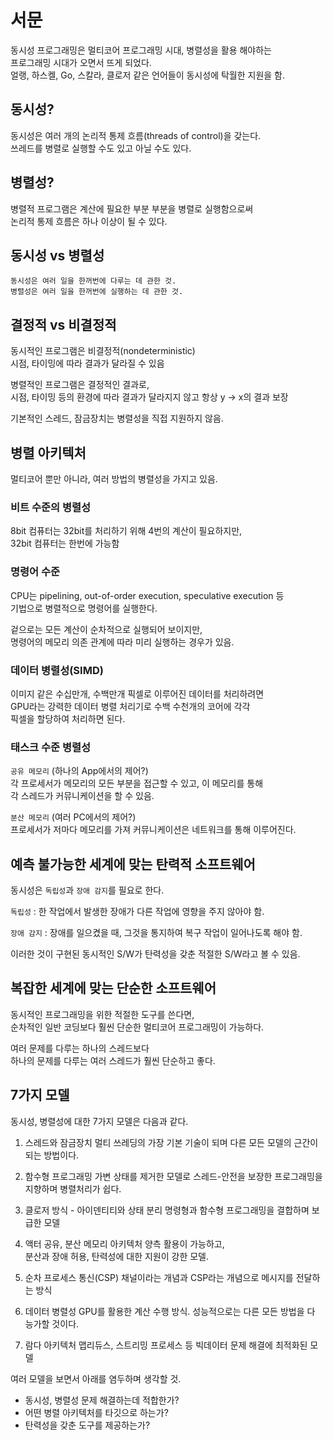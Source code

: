 # 서문  
동시성 프로그래밍은 멀티코어 프로그래밍 시대, 병렬성을 활용 해야하는  
프로그래밍 시대가 오면서 뜨게 되었다.  
얼랭, 하스켈, Go, 스칼라, 클로저 같은 언어들이 동시성에 탁월한 지원을 함.

## 동시성?  
동시성은 여러 개의 논리적 통제 흐름(threads of control)을 갖는다.  
쓰레드를 병렬로 실행할 수도 있고 아닐 수도 있다. 

## 병렬성?  
병렬적 프로그램은 계산에 필요한 부분 부분을 병렬로 실행함으로써  
논리적 통제 흐름은 하나 이상이 될 수 있다.

## 동시성 vs 병렬성  
    동시성은 여러 일을 한꺼번에 다루는 데 관한 것.
    병렬성은 여러 일을 한꺼번에 실행하는 데 관한 것.

## 결정적 vs 비결정적  
동시적인 프로그램은 비결정적(nondeterministic)  
시점, 타이밍에 따라 결과가 달라질 수 있음

병렬적인 프로그램은 결정적인 결과로,  
시점, 타이밍 등의 환경에 따라 결과가 달라지지 않고 항상 y -> x의 결과 보장  

기본적인 스레드, 잠금장치는 병렬성을 직접 지원하지 않음.

## 병렬 아키텍처  
멀티코어 뿐만 아니라, 여러 방법의 병렬성을 가지고 있음.  

### 비트 수준의 병렬성  
8bit 컴퓨터는 32bit를 처리하기 위해 4번의 계산이 필요하지만,  
32bit 컴퓨터는 한번에 가능함

### 명령어 수준  
CPU는 pipelining, out-of-order execution, speculative execution 등  
기법으로 병렬적으로 명령어를 실행한다.  

겉으로는 모든 계산이 순차적으로 실행되어 보이지만,  
명령어의 메모리 의존 관계에 따라 미리 실행하는 경우가 있음.

### 데이터 병렬성(SIMD)  
이미지 같은 수십만개, 수백만개 픽셀로 이루어진 데이터를 처리하려면  
GPU라는 강력한 데이터 병렬 처리기로 수백 수천개의 코어에 각각  
픽셀을 할당하여 처리하면 된다.

### 태스크 수준 병렬성  
`공유 메모리` (하나의 App에서의 제어?)  
각 프로세서가 메모리의 모든 부분을 접근할 수 있고, 이 메모리를 통해  
각 스레드가 커뮤니케이션을 할 수 있음.

`분산 메모리` (여러 PC에서의 제어?)  
프로세서가 저마다 메모리를 가져 커뮤니케이션은 네트워크를 통해 이루어진다.

## 예측 불가능한 세계에 맞는 탄력적 소프트웨어  
동시성은 `독립성`과 `장애 감지`를 필요로 한다.

`독립성` : 한 작업에서 발생한 장애가 다른 작업에 영향을 주지 않아야 함.

`장애 감지` : 장애를 일으켰을 때, 그것을 통지하여 복구 작업이 일어나도록 해야 함.

이러한 것이 구현된 동시적인 S/W가 탄력성을 갖춘 적절한 S/W라고 볼 수 있음.

## 복잡한 세계에 맞는 단순한 소프트웨어  
동시적인 프로그래밍을 위한 적절한 도구를 쓴다면,  
순차적인 일반 코딩보다 훨씬 단순한 멀티코어 프로그래밍이 가능하다.  

여러 문제를 다루는 하나의 스레드보다  
하나의 문제를 다루는 여러 스레드가 훨씬 단순하고 좋다.

## 7가지 모델  
동시성, 병렬성에 대한 7가지 모델은 다음과 같다.

1. 스레드와 잠금장치
    멀티 쓰레딩의 가장 기본 기술이 되며 다른 모든 모델의 근간이 되는 방법이다.

2. 함수형 프로그래밍
    가변 상태를 제거한 모델로 스레드-안전을 보장한 프로그래밍을 지향하며
    병렬처리가 쉽다.

3. 클로저 방식 - 아이덴티티와 상태 분리
    명령형과 함수형 프로그래밍을 결합하며 보급한 모델

4. 액터
    공유, 분산 메모리 아키텍처 양측 활용이 가능하고,  
    분산과 장애 허용, 탄력성에 대한 지원이 강한 모델.

5. 순차 프로세스 통신(CSP)
    채널이라는 개념과 CSP라는 개념으로 메시지를 전달하는 방식

6. 데이터 병렬성
    GPU를 활용한 계산 수행 방식.
    성능적으로는 다른 모든 방법을 다 능가할 것이다.

7. 람다 아키텍처
    맵리듀스, 스트리밍 프로세스 등 빅데이터 문제 해결에 최적화된 모델

여러 모델을 보면서 아래를 염두하며 생각할 것.  
- 동시성, 병렬성 문제 해결하는데 적합한가?
- 어떤 병렬 아키텍처를 타깃으로 하는가?
- 탄력성을 갖춘 도구를 제공하는가?
